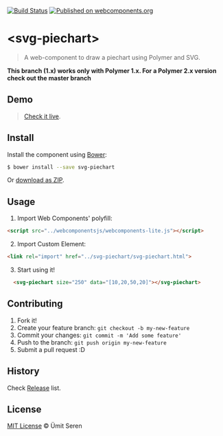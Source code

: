 [![Build Status](https://travis-ci.org/timeu/svg-piechart.svg?branch=1.x)](https://travis-ci.org/timeu/svg-piechart) [![Published on webcomponents.org](https://img.shields.io/badge/webcomponents.org-published-blue.svg)](https://www.webcomponents.org/element/timeu/svg-piechart)

# &lt;svg-piechart&gt;

> A web-component to draw a piechart using Polymer and SVG.

**This branch (1.x) works only with Polymer 1.x. For a Polymer 2.x version check out the master branch**

## Demo
> [Check it live](https://www.webcomponents.org/element/timeu/svg-piechart).

## Install

Install the component using [Bower](http://bower.io/):

```sh
$ bower install --save svg-piechart
```

Or [download as ZIP](https://github.com/timeu/svg-piechart/archive/master.zip).

## Usage

1. Import Web Components' polyfill:

  ```html
<script src="../webcomponentsjs/webcomponents-lite.js"></script>
  ```

2. Import Custom Element:

  ```html
<link rel="import" href="../svg-piechart/svg-piechart.html">
  ```

3. Start using it!

<!---
```
<custom-element-demo>
  <template>
    <script src="../webcomponentsjs/webcomponents-lite.js"></script>
    <link rel="import" href="svg-piechart.html">
    <next-code-block></next-code-block>
  </template>
</custom-element-demo>
```
-->
```html
  <svg-piechart size="250" data="[10,20,50,20]"></svg-piechart>
```


## Contributing

1. Fork it!
2. Create your feature branch: `git checkout -b my-new-feature`
3. Commit your changes: `git commit -m 'Add some feature'`
4. Push to the branch: `git push origin my-new-feature`
5. Submit a pull request :D

## History

Check [Release](https://github.com/timeu/svg-piechart/releases) list.

## License

[MIT License](http://timeu.mit-license.org/) © Ümit Seren
